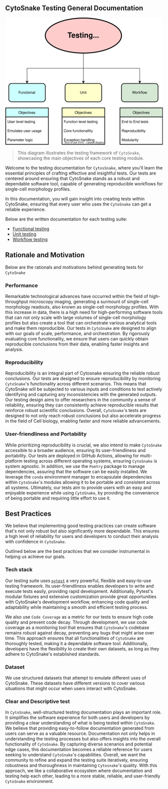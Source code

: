 ## CytoSnake Testing General Documentation

![testing-diagram](../docs/images/testing_diagram.svg)
<!-- <p align="center">
  <img src="../docs/images/testing_diagram.svg", alt="image showing CytoSnake's Testing Suite">
</p> -->

>This diagram illustrates the testing framework of `CytoSnake`, showcasing the main objectives of each core testing module.

Welcome to the testing documentation for `CytosSnake`, where you'll learn the essential principles of crafting effective and insightful tests.
Our tests are centered around ensuring that CytoSnake stands as a robust and dependable software tool, capable of generating reproducible workflows for single-cell morphology profiles.

In this documentation, you will gain insight into creating tests within CytoSnake, ensuring that every user who uses the `CytoSnake` can get a reliable experience.

Below are the written documentation for each testing suite:

- [Functional testing](../docs/func-tests.md)
- [Unit testing](../docs/unit-tests.md)
- [Workflow testing](../docs/workflow-tests.md)

## Rationale and Motivation

Below are the rationals and motivations behind generating tests for `CytoSnake`

### Performance

Remarkable technological advances have occurred within the field of high-throughput microscopy imaging, generating a surmount of single-cell morphology readouts, also known as single-cell morphology profiles.
With this increase in data, there is a high need for high-performing software tools that can not only scale with large volumes of single-cell morphology profiles but also create a tool that can orchestrate various analytical tools and make them reproducible.
Our tests in `CytoSnake` are designed to align with our goals of scale, performance, and orchestration. By rigorously evaluating core functionality, we ensure that users can quickly obtain reproducible conclusions from their data, enabling faster insights and analysis.

### Reproducibility

Reproducibility is an integral part of Cytosnake ensuring the reliable robust conclusions.
Our tests are designed to ensure reproducibility by monitoring `CytoSnake`'s functionality across different scenarios.
This means that CytoSnake will be subjected to various inputs and conditions to test actively identifying and capturing any inconsistencies with the generated outputs.
Our testing design aims to offer researchers in the community a sense of reliability, ensuring they can consistently achieve reproducible results that reinforce robust scientific conclusions.
Overall, `CytoSnake`'s tests are designed to not only reach robust conclusions but also accelerate progress in the field of Cell biology, enabling faster and more reliable advancements.

### User-friendliness and Portability

While prioritizing reproducibility is crucial, we also intend to make `CytoSnake` accessible to a broader audience, ensuring its user-friendliness and portability.
Our tests are deployed in GitHub Actions, allowing for multi-platform testing across different operating systems, ensuring `CytoSnake` is system agnostic.
In addition, we use the `Poetry` package to manage dependencies, assuring that the software can be easily installed.
We leverage the `conda` environment manager to encapsulate dependencies within `CytoSnake`'s modules allowing it to be portable and consistent across all systems.
Ultimately, our tests aim to provide users with an easy and enjoyable experience while using `CytoSnake`, by providing the convenience of being portable and requiring little effort to use it.

## Best Practices

We believe that implementing good testing practices can create software that's not only robust but also significantly more dependable.
This ensures a high level of reliability for users and developers to conduct their analysis with confidence in `CytoSnake`.

Outlined below are the best practices that we consider instrumental in helping us achieve our goals.

### Tech stack

Our testing suite uses [`pytest`](https://docs.pytest.org/en/7.4.x/) a very powerful, flexible and easy-to-use testing framework.
Its user-friendliness enables developers to write and execute tests easily, providing rapid development.
Additionally, Pytest's modular fixtures and extensive customization provide great opportunities with CytoSnake's development workflow, enhancing code quality and adaptability while maintaining a smooth and efficient testing process.

We also use `Code Coverage` as a metric for our tests to ensure high code quality and prevent code decay.
Through development, we use code coverage as a monitoring tool that ensures that `CytoSnake`'s codebase remains robust against decay, preventing any bugs that might arise over time.
This approach ensures that all functionalities of `CytoSnake` are thoroughly tested, making it a dependable software tool. Additionally, developers have the flexibility to create their own datasets, as long as they adhere to CytoSnake's established standards.

### Dataset

We use structured datasets that attempt to emulate different uses of CytoSnake. These datasets have different versions to cover various situations that might occur when users interact with CytoSnake.

### Clear and Descriptive test

In `CytoSnake`, well-structured testing documentation plays an important role.
It simplifies the software experience for both users and developers by providing a clear understanding of what is being tested within `CytoSnake`.
We believe that providing easy-to-follow documentation generated from users can serve as a valuable resource. Documentation not only helps in understanding the testing processes but also offers insights into the overall functionality of `CytoSnake`.
By capturing diverse scenarios and potential edge cases, this documentation becomes a reliable reference for users seeking to understand `CytoSnake`'s capabilities.
Overall, we want the community to refine and expand the testing suite iteratively, ensuring robustness and thoroughness in maintaining `Cytosnake`'s quality.
With this approach, we like a collaborative ecosystem where documentation and testing help each other, leading to a more stable, reliable, and user-friendly `CytoSnake` environment.

